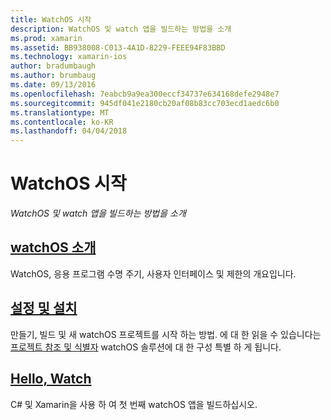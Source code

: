 ```yaml
---
title: WatchOS 시작
description: WatchOS 및 watch 앱을 빌드하는 방법을 소개
ms.prod: xamarin
ms.assetid: BB938008-C013-4A1D-8229-FEEE94F83BBD
ms.technology: xamarin-ios
author: bradumbaugh
ms.author: brumbaug
ms.date: 09/13/2016
ms.openlocfilehash: 7eabcb9a9ea300eccf34737e634168defe2948e7
ms.sourcegitcommit: 945df041e2180cb20af08b83cc703ecd1aedc6b0
ms.translationtype: MT
ms.contentlocale: ko-KR
ms.lasthandoff: 04/04/2018
---
```

# <a name="getting-started-with-watchos"></a>WatchOS 시작

_WatchOS 및 watch 앱을 빌드하는 방법을 소개_

## <a name="introduction-to-watchosioswatchosget-startedintro-to-watchosmd"></a>[watchOS 소개](~/ios/watchos/get-started/intro-to-watchos.md)

WatchOS, 응용 프로그램 수명 주기, 사용자 인터페이스 및 제한의 개요입니다.

## <a name="setup--installationioswatchosget-startedinstallationmd"></a>[설정 및 설치](~/ios/watchos/get-started/installation.md)

만들기, 빌드 및 새 watchOS 프로젝트를 시작 하는 방법.
에 대 한 읽을 수 있습니다는 [프로젝트 참조 및 식별자](~/ios/watchos/get-started/project-references.md) watchOS 솔루션에 대 한 구성 특별 하 게 됩니다.

## <a name="hello-watchioswatchosget-startedhello-watchmd"></a>[Hello, Watch](~/ios/watchos/get-started/hello-watch.md)

C# 및 Xamarin을 사용 하 여 첫 번째 watchOS 앱을 빌드하십시오.

